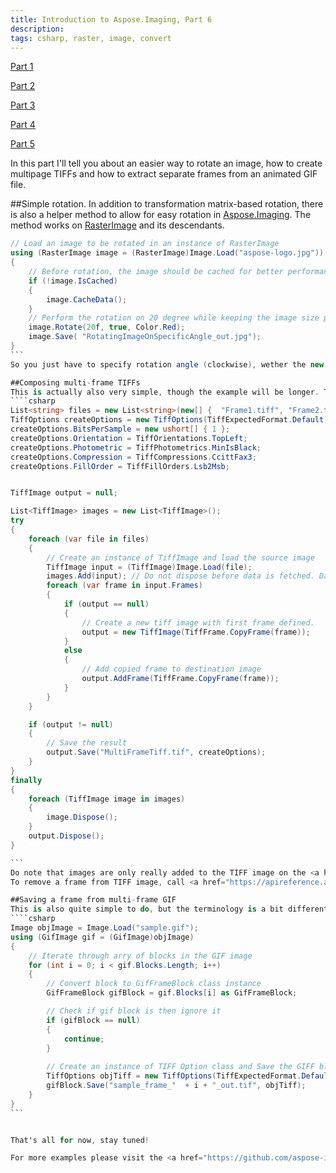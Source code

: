 ```yaml
---
title: Introduction to Aspose.Imaging, Part 6
description: 
tags: csharp, raster, image, convert
---
```





<a href="https://dev.to/nnevod/introduction-to-asposeimaging-8jd">Part 1</a>

<a href="https://dev.to/nnevod/introduction-to-asposeimaging-part-2-40p">Part 2</a>

<a href="https://dev.to/nnevod/introduction-to-asposeimaging-part-3-3ah3">Part 3</a>

<a href="https://dev.to/nnevod/introduction-to-asposeimaging-part-4-2o1j">Part 4</a>

<a href="https://dev.to/nnevod/introduction-to-asposeimaging-part-5-1349">Part 5</a>

In this part I'll tell you about an easier way to rotate an image,  how to create multipage TIFFs and how to extract separate frames from an animated GIF file.

##Simple rotation.
In addition to transformation matrix-based rotation, there is also a helper method to allow for easy rotation in <a href="https://products.aspose.com/imaging/">Aspose.Imaging</a>. The method works on <a href="https://apireference.aspose.com/net/imaging/aspose.imaging/rasterimage">RasterImage</a> and its descendants. 
````csharp
// Load an image to be rotated in an instance of RasterImage
using (RasterImage image = (RasterImage)Image.Load("aspose-logo.jpg"))
{
    // Before rotation, the image should be cached for better performance
    if (!image.IsCached)
    {
        image.CacheData();
    }
    // Perform the rotation on 20 degree while keeping the image size proportional with red background color and Save the result to a new file
    image.Rotate(20f, true, Color.Red);
    image.Save( "RotatingImageOnSpecificAngle_out.jpg");
}
```
So you just have to specify rotation angle (clockwise), wether the new image should be resized to fit the rotated content, and what to fill "uncovered" areas with.

##Composing multi-frame TIFFs
This is actually also very simple, though the example will be longer. TIFF files allow several properties to be specified, the <a href="https://apireference.aspose.com/net/imaging/aspose.imaging.imageoptions/tiffoptions/properties/bitspersample">BitsPerSample</a> property - array specifying number of bits per each channel of a pixel, <a href="https://apireference.aspose.com/net/imaging/aspose.imaging.imageoptions/tiffoptions/properties/orientation">Orientation</a> property - obvious, <a href="https://apireference.aspose.com/net/imaging/aspose.imaging.imageoptions/tiffoptions/properties/photometric">Photometric</a> property - specifies a value that defines color interpretation properties of a TIFF - response curves etc., <a href="https://apireference.aspose.com/net/imaging/aspose.imaging.imageoptions/tiffoptions/properties/compression">Compression</a> property - obvious - and <a href="https://apireference.aspose.com/net/imaging/aspose.imaging.imageoptions/tiffoptions/properties/fillorder">FillOrder</a> - endianness - property are specified in this example.
````csharp
List<string> files = new List<string>(new[] {  "Frame1.tiff", "Frame2.tiff" });
TiffOptions createOptions = new TiffOptions(TiffExpectedFormat.Default);
createOptions.BitsPerSample = new ushort[] { 1 };
createOptions.Orientation = TiffOrientations.TopLeft;
createOptions.Photometric = TiffPhotometrics.MinIsBlack;
createOptions.Compression = TiffCompressions.CcittFax3;
createOptions.FillOrder = TiffFillOrders.Lsb2Msb;


TiffImage output = null;

List<TiffImage> images = new List<TiffImage>();
try
{
    foreach (var file in files)
    {
        // Create an instance of TiffImage and load the source image
        TiffImage input = (TiffImage)Image.Load(file);
        images.Add(input); // Do not dispose before data is fetched. Data is fetched on 'Save' later.
        foreach (var frame in input.Frames)
        {
            if (output == null)
            {
                // Create a new tiff image with first frame defined.
                output = new TiffImage(TiffFrame.CopyFrame(frame));
            }
            else
            {
                // Add copied frame to destination image
                output.AddFrame(TiffFrame.CopyFrame(frame));
            }
        }
    }

    if (output != null)
    {
        // Save the result
        output.Save("MultiFrameTiff.tif", createOptions);
    }
}
finally
{
    foreach (TiffImage image in images)
    {
        image.Dispose();
    }
    output.Dispose();
}

```
Do note that images are only really added to the TIFF image on the <a href="https://apireference.aspose.com/net/imaging/aspose.imaging/image/methods/save/index">Save</a> call, so you should take care not to dispose them before. Here we create copies of the frames anyway.
To remove a frame from TIFF image, call <a href="https://apireference.aspose.com/net/imaging/aspose.imaging.fileformats.tiff.tiffimage/removeframe/methods/1">RemoveFrame</a> with index of frame to remove.

##Saving a frame from multi-frame GIF
This is also quite simple to do, but the terminology is a bit different - here, frames are put in blocks, which are represented as objects implementing <a href="https://apireference.aspose.com/net/imaging/aspose.imaging.fileformats.gif/igifblock">IGifBlock</a> interface. Blocks can be added via <a href="https://apireference.aspose.com/net/imaging/aspose.imaging.fileformats.gif/gifimage/methods/addblock">AddBlock</a> and removed via <a href="https://apireference.aspose.com/net/imaging/aspose.imaging.fileformats.gif/gifimage/methods/removeblock">RemoveBlock</a>. To add an image as a block you just create a new <a href="https://apireference.aspose.com/net/imaging/aspose.imaging.fileformats.gif.blocks/gifframeblock">GifFrameBlock</a> passing image to the constructor. There are also other kinds of blocks. Consequently, here's how you can access them:
````csharp
Image objImage = Image.Load("sample.gif");
using (GifImage gif = (GifImage)objImage)
{
    // Iterate through arry of blocks in the GIF image
    for (int i = 0; i < gif.Blocks.Length; i++)
    {
        // Convert block to GifFrameBlock class instance
        GifFrameBlock gifBlock = gif.Blocks[i] as GifFrameBlock;

        // Check if gif block is then ignore it
        if (gifBlock == null)
        {
            continue;
        }
       
        // Create an instance of TIFF Option class and Save the GIFF block as TIFF image
        TiffOptions objTiff = new TiffOptions(TiffExpectedFormat.Default);
        gifBlock.Save("sample_frame_"  + i + "_out.tif", objTiff);
    }
}
``` 


That's all for now, stay tuned!

For more examples please visit the <a href="https://github.com/aspose-imaging">Aspose.Imaging GitHub</a> page. There's also <a href="https://twitter.com/Asposeimaging">Twitter</a> and <a href="https://www.facebook.com/AsposeImaging">Facebook</a> pages for news on Aspose.Imaging.
